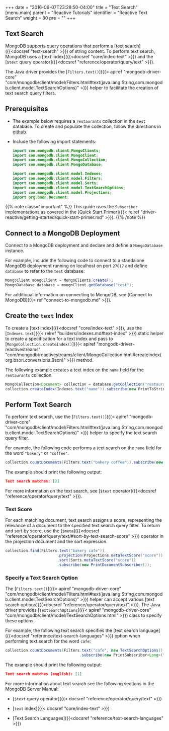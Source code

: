 +++
date = "2016-06-07T23:28:50-04:00"
title = "Text Search"
[menu.main]
parent = "Reactive Tutorials"
identifier = "Reactive Text Search"
weight = 80
pre = "<i class='fa'></i>"
+++

## Text Search

MongoDB supports query operations that perform a [text search]({{<docsref "text-search" >}}) of string content. To perform text search, MongoDB uses a [text index]({{<docsref "core/index-text" >}}) and the [`$text` query operator]({{<docsref "reference/operator/query/text" >}}).

The Java driver provides the [`Filters.text()`]({{< apiref "mongodb-driver-core" "com/mongodb/client/model/Filters.html#text(java.lang.String,com.mongodb.client.model.TextSearchOptions)" >}}) helper to facilitate the creation of text search query filters.

## Prerequisites

- The example below requires a ``restaurants`` collection in the ``test`` database. To create and populate the collection, follow the directions in [github](https://github.com/mongodb/docs-assets/tree/drivers).

- Include the following import statements:

     ```java
     import com.mongodb.client.MongoClients;
     import com.mongodb.client.MongoClient;
     import com.mongodb.client.MongoCollection;
     import com.mongodb.client.MongoDatabase;

     import com.mongodb.client.model.Indexes;
     import com.mongodb.client.model.Filters;
     import com.mongodb.client.model.Sorts;
     import com.mongodb.client.model.TextSearchOptions;
     import com.mongodb.client.model.Projections;
     import org.bson.Document;
     ```

{{% note class="important" %}}
This guide uses the `Subscriber` implementations as covered in the [Quick Start Primer]({{< relref "driver-reactive/getting-started/quick-start-primer.md" >}}).
{{% /note %}}

## Connect to a MongoDB Deployment

Connect to a MongoDB deployment and declare and define a `MongoDatabase` instance.

For example, include the following code to connect to a standalone MongoDB deployment running on localhost on port `27017` and define `database` to refer to the `test` database:

```java
MongoClient mongoClient = MongoClients.create();
MongoDatabase database = mongoClient.getDatabase("test");
```

For additional information on connecting to MongoDB, see [Connect to MongoDB]({{< ref "connect-to-mongodb.md" >}}).

## Create the `text` Index

To create a [text index]({{<docsref "core/index-text" >}}), use the [`Indexes.text`]({{< relref "builders/indexes.md#text-index" >}})
static helper to create a specification for a text index and pass to [`MongoCollection.createIndex()`]({{< apiref "mongodb-driver-reactivestreams" "com/mongodb/reactivestreams/client/MongoCollection.html#createIndex(org.bson.conversions.Bson)" >}}) method.

The following example creates a text index on the `name` field for the `restaurants` collection.

```java
MongoCollection<Document> collection = database.getCollection("restaurants");
collection.createIndex(Indexes.text("name")).subscribe(new PrintToStringSubscriber<String>());
```

## Perform Text Search

To perform text search, use the [`Filters.text()`]({{< apiref "mongodb-driver-core" "com/mongodb/client/model/Filters.html#text(java.lang.String,com.mongodb.client.model.TextSearchOptions)" >}}) helper to specify the text search query filter.

For example, the following code performs a text search on the `name` field for the word `"bakery"` or `"coffee"`.

```java
collection.countDocuments(Filters.text("bakery coffee")).subscribe(new PrintSubscriber<Long>("Text search matches: %s"));
```

The example should print the following output:

```json
Text search matches: [2]
```

For more information on the text search, see [`$text` operator]({{<docsref "reference/operator/query/text" >}}).

### Text Score

For each matching document, text search assigns a score, representing the relevance of a document to the specified text search query filter. To return and sort by score, use the [`$meta`]({{<docsref "reference/operator/query/text/#sort-by-text-search-score" >}}) operator in the projection document and the sort expression.


```java
collection.find(Filters.text("bakery cafe"))
                       .projection(Projections.metaTextScore("score"))
                       .sort(Sorts.metaTextScore("score"))
                       .subscribe(new PrintDocumentSubscriber());
```

### Specify a Text Search Option

The  [`Filters.text()`]({{< apiref "mongodb-driver-core" "com/mongodb/client/model/Filters.html#text(java.lang.String,com.mongodb.client.model.TextSearchOptions)" >}}) helper can accept various [text search options]({{<docsref "reference/operator/query/text" >}}). The Java driver provides [`TextSearchOptions`]({{< apiref "mongodb-driver-core" "com/mongodb/client/model/TextSearchOptions.html" >}}) class to specify these options.

For example, the following text search specifies the [text search language]({{<docsref "reference/text-search-languages" >}}) option when performing text search for the word `cafe`:

```java
collection.countDocuments(Filters.text("cafe", new TextSearchOptions().language("english")))
                                 .subscribe(new PrintSubscriber<Long>("Text search matches (english): %s"));
```

The example should print the following output:

```json
Text search matches (english): [1]
```

For more information about text search see the following sections in the MongoDB Server Manual:

- [`$text` query operator]({{< docsref "reference/operator/query/text" >}})

- [`text` index]({{< docsref "core/index-text" >}})

- [Text Search Languages]({{<docsref "reference/text-search-languages" >}})
